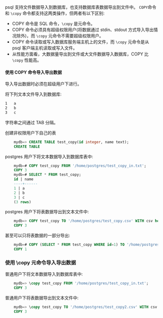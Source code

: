 
psql 支持文件数据导入到数据库，也支持数据库表数据导出到文件中。 `COPY`命令和 `\copy` 命令都支持这两类操作，但两者有以下区别:
* COPY 命令是 SQL 命令，`\copy` 是元命令。
* COPY 命令必须具有超级权限用户(将数据通过 stdin、stdout 方式导入导出情况除外)，而 `\copy` 元命令不需要超级权限用户。
* COPY 命令读取或写入数据库服务端主机上的文件，而 `\copy` 元命令是从 psql 客户端主机读取或写入文件。
* 从性能方面看，大数据量导出到文件或大文件数据导入数据库，COPY 比 `\copy` 性能高。

#### 使用 COPY 命令导入导出数据

导入导出数据时必须在超级用户下进行。

将下列文本文件导入到数据库:
```test_copy_in.txt
1   a
2   b
3   c
```
字符串之间通过 TAB 分隔。

创建非权限用户下自己的表
```sql
    mydb=> CREATE TABLE test_copy(id integer, name text);
    CREATE TABLE
```

postgres 用户下将文本数据导入到数据库表中:
```sql
    mydb=# COPY test_copy FROM '/home/postgres/test_copy_in.txt';
    COPY 3
    mydb=# SELECT * FROM test_copy;
    id | name 
    ----+------
    1 | a
    2 | b
    3 | c
    (3 rows)
```

postgres 用户下将表数据导出到文本文件中:
```sql
    mydb=> COPY test_copy TO '/home/postgres/test_copy.csv' WITH csv header;
    COPY 3
```
甚至可以只将表数据的一部分导出:
```sql
    mydb=# COPY (SELECT * FROM test_copy WHERE id=1) TO '/home/postgres/1.txt';
    COPY 1
```

### 使用 \copy 元命令导入导出数据

普通用户下将文本数据导入到数据库表中:
```sql
    mydb=> \copy test_copy FROM '/home/postgres/test_copy_in.txt';
    COPY 3
```

普通用户下将表数据导出到文本文件中:
```sql
    mydb=> \copy test_copy TO '/home/postgres/test_copy2.csv' WITH csv header;
    COPY 3
```
